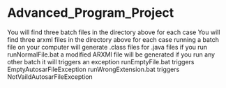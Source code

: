 # Advanced_Program_Project
You will find three batch files in the directory above for each case
You will find three arxml files in the directory above for each case
running a batch file on your computer will generate .class files for .java files
if you run runNormalFile.bat a modified ARXMl file will be generated
if you run any other batch it will triggers an exception
runEmptyFile.bat triggers EmptyAutosarFileException
runWrongExtension.bat triggers NotVaildAutosarFileException
